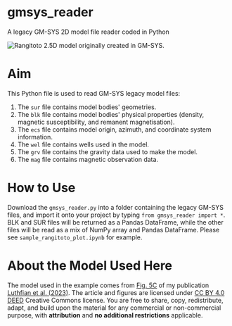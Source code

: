 # gmsys_reader
A legacy GM-SYS 2D model file reader coded in Python

![Rangitoto 2.5D model originally created in GM-SYS.](https://github.com/aluthfian/gmsys_reader/blob/main/example_rangitoto_luthfian23.png|height=300)

# Aim
This Python file is used to read GM-SYS legacy model files:
1. The `sur` file contains model bodies' geometries.
2. The `blk` file contains model bodies' physical properties (density, magnetic susceptibility, and remanent magnetisation).
3. The `ecs` file contains model origin, azimuth, and coordinate system information.
4. The `wel` file contains wells used in the model.
5. The `grv` file contains the gravity data used to make the model.
6. The `mag` file contains magnetic observation data.

# How to Use
Download the `gmsys_reader.py` into a folder containing the legacy GM-SYS files, and import it onto your project by typing `from gmsys_reader import *`. BLK and SUR files will be returned as a Pandas DataFrame, while the other files will be read as a mix of NumPy array and Pandas DataFrame. Please see `sample_rangitoto_plot.ipynb` for example.

# About the Model Used Here
The model used in the example comes from [Fig. 5C](https://www.sciencedirect.com/science/article/pii/S0377027323000811#f0025) of my publication [Luthfian et al. (2023)](https://www.sciencedirect.com/science/article/pii/S0377027323000811). The article and figures are licensed under [CC BY 4.0 DEED](https://creativecommons.org/licenses/by/4.0/) Creative Commons license. You are free to share, copy, redistribute, adapt, and build upon the material for any commercial or non-commercial purpose, with **attribution** and **no additional restrictions** applicable.
